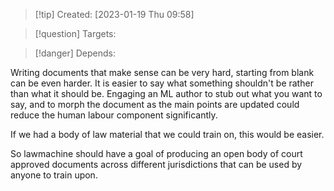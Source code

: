 
>[!tip] Created: [2023-01-19 Thu 09:58]

>[!question] Targets: 

>[!danger] Depends: 

Writing documents that make sense can be very hard, starting from blank can be even harder.  It is easier to say what something shouldn't be rather than what it should be.  Engaging an ML author to stub out what you want to say, and to morph the document as the main points are updated could reduce the human labour component significantly.

If we had a body of law material that we could train on, this would be easier.

So lawmachine should have a goal of producing an open body of court approved documents across different jurisdictions that can be used by anyone to train upon.